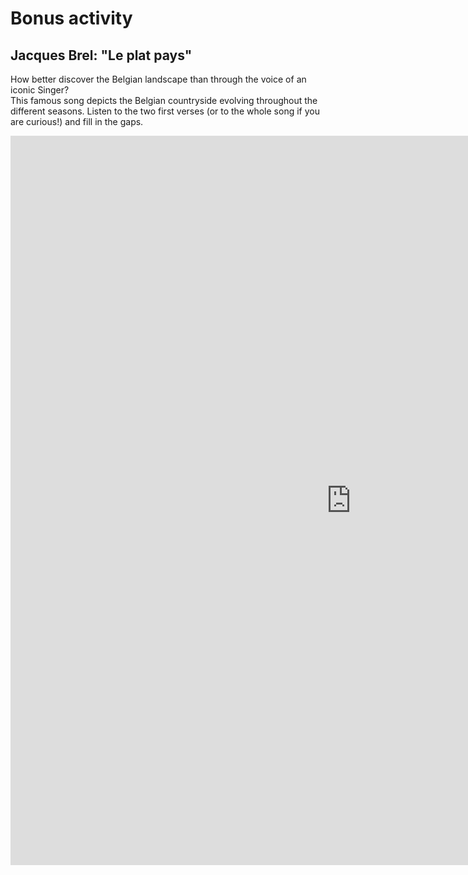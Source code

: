 <h1 class="center">Bonus activity</h1>

<h2> Jacques Brel: "Le plat pays"</h2>
<p>
How better discover the Belgian landscape than through the voice of an iconic Singer? <br>
This famous song depicts the Belgian countryside evolving throughout the different seasons. Listen to the two first verses (or to the whole song if you are curious!) and fill in the gaps. 
</p>

<iframe src="https://h5p.org/h5p/embed/686659" width="1090" height="1167" frameborder="0" allowfullscreen="allowfullscreen"></iframe><script src="https://h5p.org/sites/all/modules/h5p/library/js/h5p-resizer.js" charset="UTF-8"></script>
